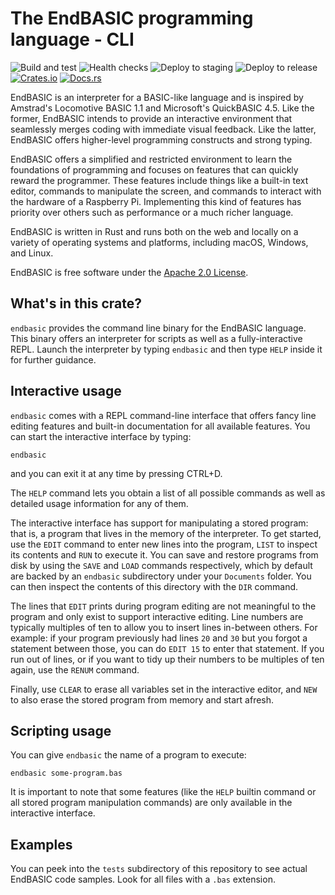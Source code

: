 # The EndBASIC programming language - CLI

![Build and test](https://github.com/jmmv/endbasic/workflows/Build%20and%20test/badge.svg)
![Health checks](https://github.com/jmmv/endbasic/workflows/Health%20checks/badge.svg)
![Deploy to staging](https://github.com/jmmv/endbasic/workflows/Deploy%20to%20staging/badge.svg)
![Deploy to release](https://github.com/jmmv/endbasic/workflows/Deploy%20to%20release/badge.svg)
[![Crates.io](https://img.shields.io/crates/v/endbasic.svg)](https://crates.io/crates/endbasic/)
[![Docs.rs](https://docs.rs/endbasic/badge.svg)](https://docs.rs/endbasic/)

EndBASIC is an interpreter for a BASIC-like language and is inspired by
Amstrad's Locomotive BASIC 1.1 and Microsoft's QuickBASIC 4.5.  Like the former,
EndBASIC intends to provide an interactive environment that seamlessly merges
coding with immediate visual feedback.  Like the latter, EndBASIC offers
higher-level programming constructs and strong typing.

EndBASIC offers a simplified and restricted environment to learn the foundations
of programming and focuses on features that can quickly reward the programmer.
These features include things like a built-in text editor, commands to
manipulate the screen, and commands to interact with the hardware of a Raspberry
Pi.  Implementing this kind of features has priority over others such as
performance or a much richer language.

EndBASIC is written in Rust and runs both on the web and locally on a variety of
operating systems and platforms, including macOS, Windows, and Linux.

EndBASIC is free software under the [Apache 2.0 License](LICENSE).

## What's in this crate?

`endbasic` provides the command line binary for the EndBASIC language.  This
binary offers an interpreter for scripts as well as a fully-interactive REPL.
Launch the interpreter by typing `endbasic` and then type `HELP` inside it for
further guidance.

## Interactive usage

`endbasic` comes with a REPL command-line interface that offers fancy line
editing features and built-in documentation for all available features.  You can
start the interactive interface by typing:

```shell
endbasic
```

and you can exit it at any time by pressing CTRL+D.

The `HELP` command lets you obtain a list of all possible commands as well as
detailed usage information for any of them.

The interactive interface has support for manipulating a stored program: that
is, a program that lives in the memory of the interpreter.  To get started, use
the `EDIT` command to enter new lines into the program, `LIST` to inspect its
contents and `RUN` to execute it.  You can save and restore programs from disk
by using the `SAVE` and `LOAD` commands respectively, which by default are
backed by an `endbasic` subdirectory under your `Documents` folder.  You can
then inspect the contents of this directory with the `DIR` command.

The lines that `EDIT` prints during program editing are not meaningful to the
program and only exist to support interactive editing.  Line numbers are
typically multiples of ten to allow you to insert lines in-between others.  For
example: if your program previously had lines `20` and `30` but you forgot a
statement between those, you can do `EDIT 15` to enter that statement.  If you
run out of lines, or if you want to tidy up their numbers to be multiples of ten
again, use the `RENUM` command.

Finally, use `CLEAR` to erase all variables set in the interactive editor, and
`NEW` to also erase the stored program from memory and start afresh.

## Scripting usage

You can give `endbasic` the name of a program to execute:

```shell
endbasic some-program.bas
```

It is important to note that some features (like the `HELP` builtin command or
all stored program manipulation commands) are only available in the interactive
interface.

## Examples

You can peek into the `tests` subdirectory of this repository to see actual
EndBASIC code samples.  Look for all files with a `.bas` extension.
